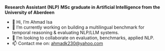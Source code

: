 **Research Assistant (NLP)**  **MSc graduate in Artificial Intelligence from the University of Aberdeen**
- 👋 Hi, I’m Ahmad Isa
- 🌱 I’m currently working on building a multilingual benchmark for temporal reasoning & evaluating NLP/LLM systems.
- 💞️ I’m looking to collaborate on evaluation, benchmarks, applied NLP.
- 📫 Contact me on: ahmadk230@yahoo.com
